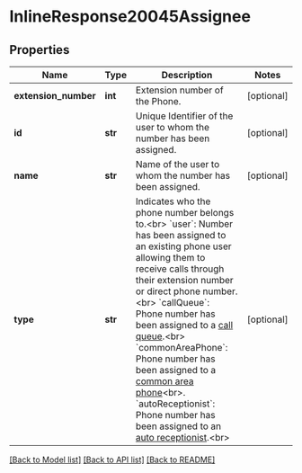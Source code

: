 # InlineResponse20045Assignee

## Properties
Name | Type | Description | Notes
------------ | ------------- | ------------- | -------------
**extension_number** | **int** | Extension number of the Phone. | [optional] 
**id** | **str** | Unique Identifier of the user to whom the number has been assigned. | [optional] 
**name** | **str** | Name of the user to whom the number has been assigned. | [optional] 
**type** | **str** | Indicates who the phone number belongs to.&lt;br&gt; &#x60;user&#x60;: Number has been assigned to an existing phone user allowing them to receive calls through their extension number or direct phone number.&lt;br&gt; &#x60;callQueue&#x60;: Phone number has been assigned to a [call queue](https://support.zoom.us/hc/en-us/articles/360021524831-Managing-Call-Queues).&lt;br&gt;  &#x60;commonAreaPhone&#x60;: Phone number has been assigned to a [common area phone](https://support.zoom.us/hc/en-us/articles/360028516231-Managing-common-area-phones)&lt;br&gt;. &#x60;autoReceptionist&#x60;: Phone number has been assigned to an [auto receptionist](https://support.zoom.us/hc/en-us/articles/360021121312-Managing-Auto-Receptionists-and-Integrated-Voice-Response-IVR-).&lt;br&gt; | [optional] 

[[Back to Model list]](../README.md#documentation-for-models) [[Back to API list]](../README.md#documentation-for-api-endpoints) [[Back to README]](../README.md)

